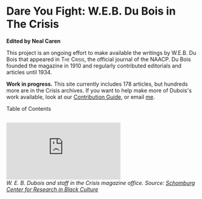 # Dare You Fight: W.E.B. Du Bois in The Crisis



**Edited by Neal Caren**

This project is an ongoing effort to make available the writings by W.E.B. Du Bois that appeared in <span style="font-variant:small-caps;">The Crisis</span>, the official journal of the NAACP. Du Bois founded the magazine in 1910 and regularly contributed editorials and articles until 1934.


**Work in progress.** This site currently includes 178 articles, but hundreds more are in the Crisis archives. If you want to help make more of Dubois's work available, look at our [Contribution Guide](https://github.com/nealcaren/fightordie/blob/main/contributing.md), or email [me](mailto:nealcaren@unc.edu).



Table of Contents

```{tableofcontents}
```

![](https://images.nypl.org/index.php?id=1953586&t=w)  
*W. E. B. Dubois and staff in the Crisis magazine office. Source: [Schomburg Center for Research in Black Culture](https://digitalcollections.nypl.org/items/8e0981a2-4aea-a10a-e040-e00a18063089)*


<!--
![](Images/nypl.digitalcollections.510d47dc-8fb3-a3d9-e040-e00a18064a99.001.w.jpg)  
*W. E. B. Dubois in the office of The Crisis. Source: [Schomburg Center for Research in Black Culture](https://digitalcollections.nypl.org/items/510d47dc-8fb3-a3d9-e040-e00a18064a99)*

-->
